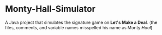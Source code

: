 # Monty-Hall-Simulator
A Java project that simulates the signature game on **Let's Make a Deal**. (the files, comments, and variable names misspelled his name as Monty *Haul*)
